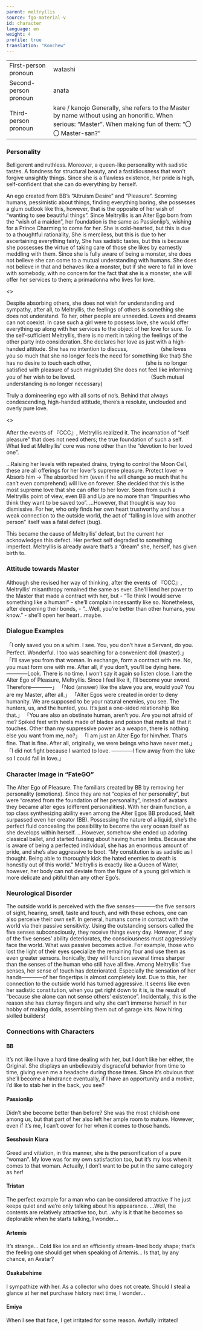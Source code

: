 ```yaml
---
parent: meltryllis
source: fgo-material-v
id: character
language: en
weight: 4
profile: true
translation: "Konchew"
---
```


<table>
  <tr><td>First-person pronoun</td><td>watashi</td></tr>
  <tr><td>Second-person pronoun</td><td>anata</td></tr>
  <tr><td>Third-person pronoun</td><td>kare / kanojo  Generally, she refers to the Master by name without using an honorific. When serious: “Master”. When making fun of them: “〇〇 Master-san?”</td></tr>
</table>

### Personality

Belligerent and ruthless. Moreover, a queen-like personality with sadistic tastes.
A fondness for structural beauty, and a fastidiousness that won’t forgive unsightly things.
Since she is a flawless existence, her pride is high, self-confident that she can do everything by herself.

An ego created from BB’s “Altruism Desire” and “Pleasure”.
Scorning humans, pessimistic about things, finding everything boring, she possesses a glum outlook like this, however, that is the opposite of her wish of “wanting to see beautiful things”.
Since Meltryllis is an Alter Ego born from the “wish of a maiden”, her foundation is the same as Passionlip’s, wishing for a Prince Charming to come for her.
She is cold-hearted, but this is due to a thoughtful rationality,
She is merciless, but this is due to her ascertaining everything fairly,
She has sadistic tastes, but this is because she possesses the virtue of taking care of those she likes by earnestly meddling with them.
Since she is fully aware of being a monster, she does not believe she can come to a mutual understanding with humans.
She does not believe in that and behaves like a monster, but if she were to fall in love with somebody, with no concern for the fact that she is a monster, she will offer her services to them; a primadonna who lives for love.

<>

Despite absorbing others, she does not wish for understanding and sympathy, after all, to Meltryllis, the feelings of others is something she does not understand.
To her, other people are unneeded. Loves and dreams can not coexist. In case such a girl were to possess love, she would offer everything up along with her services to the object of her love for sure.
To the self-sufficient Meltryllis, there is no merit in taking the feelings of the other party into consideration.
She declares her love as just with a high-handed attitude.
She has no intention to discuss,
　　　　　　(she loves you so much that she no longer feels the need for something like that)
She has no desire to touch each other,
　　　　　　　　　　(she is no longer satisfied with pleasure of such magnitude)
She does not feel like informing you of her wish to be loved.
　　　　　　　　　　　　　　(Such mutual understanding is no longer necessary)

Truly a domineering ego with all sorts of no’s.
Behind that always condescending, high-handed attitude, there’s a resolute, unclouded and overly pure love.

<>

After the events of 『CCC』, Meltryllis realized it.
The incarnation of “self pleasure” that does not need others; the true foundation of such a self.
What lied at Meltryllis’ core was none other than the “devotion to her loved one”.

…Raising her levels with repeated drains, trying to control the Moon Cell, these are all offerings for her lover’s supreme pleasure.
Protect lover -> Absorb him -> The absorbed him (even if he will change so much that he can’t even comprehend) will live on forever.
She decided that this is the most supreme love that she can offer to her lover.
Seen from such a Meltryllis point of view, even BB and Lip are no more than “Impurities who think they want to be saved too”.
…However, that thought is way too dismissive.
For her, who only finds her own heart trustworthy and has a weak connection to the outside world, the act of “falling in love with another person” itself was a fatal defect (bug).

This became the cause of Meltryllis’ defeat, but the current her acknowledges this defect.
Her perfect self degraded to something imperfect.
Meltryllis is already aware that’s a “dream” she, herself, has given birth to.

### Attitude towards Master

Although she revised her way of thinking, after the events of 『CCC』, Meltryllis’ misanthropy remained the same as ever.
She’ll lend her power to the Master that made a contract with her, but - “To think I would serve something like a human!” - she’ll complain incessantly like so.
Nonetheless, after deepening their bonds, - “…Well, you’re better than other humans, you know.” - she’ll open her heart…maybe.

### Dialogue Examples

「I only saved you on a whim. I see. You, you don’t have a Servant, do you. Perfect. Wonderful.
I too was searching for a convenient doll (master).」
「I’ll save you from that woman. In exchange, form a contract with me. No, you must form one with me. After all, if you don’t, you’ll be dying here.
――――Look. There is no time. I won’t say it again so listen close.
I am the Alter Ego of Pleasure, Meltryllis. Since I feel like it, I’ll become your sword. Therefore――――」
「Nod (answer) like the slave you are, would you? You are my Master, after all.」
「Alter Egos were created in order to deny humanity. We are supposed to be your natural enemies, you see.
The hunters, us, and the hunted, you. It’s just a one-sided relationship like that.」
「You are also an obstinate human, aren’t you. Are you not afraid of me? Spiked feet with heels made of blades and poison that melts all that it touches. Other than my suppressive power as a weapon, there is nothing else you want from me, no?」
「I am just an Alter Ego for him/her.
That’s fine. That is fine. After all, originally, we were beings who have never met.」
「I did not fight because I wanted to love.
――――I flew away from the lake so I could fall in love.」

### Character Image in “FateGO”

The Alter Ego of Pleasure.
The familiars created by BB by removing her personality (emotions).
Since they are not “copies of her personality”, but were “created from the foundation of her personality”, instead of avatars they became alter egos (different personalities). With her drain function, a top class synthesizing ability even among the Alter Egos BB produced, Melt surpassed even her creator (BB).
Possessing the nature of a liquid, she’s the perfect fluid concealing the possibility to become the very ocean itself as she develops within herself.
…However, somehow she ended up adoring classical ballet, and started fussing about having human limbs. Because she is aware of being a perfected individual, she has an enormous amount of pride, and she’s also aggressive to boot.
“My constitution is as sadistic as I thought.
Being able to thoroughly kick the hated enemies to death is honestly out of this world.”
Meltryllis is exactly like a Queen of Water, however, her body can not deviate from the figure of a young girl which is more delicate and pitiful than any other Ego’s.

### Neurological Disorder

The outside world is perceived with the five senses――――the five sensors of sight, hearing, smell, taste and touch, and with these echoes, one can also perceive their own self.
In general, humans come in contact with the world via their passive sensitivity.
Using the outstanding sensors called the five senses subconsciously, they receive things every day.
However, if any of the five senses’ ability deteriorates, the consciousness must aggressively face the world. What was passive becomes active.
For example, those who lost the light of their eyes specialize the remaining four and use them as even greater sensors. Ironically, they will function several times sharper than the senses of the human who still have all five.
Among Meltryllis’ five senses, her sense of touch has deteriorated.
Especially the sensation of her hands――――of her fingertips is almost completely lost. Due to this, her connection to the outside world has turned aggressive.
It seems like even her sadistic constitution, when you get right down to it is, is the result of “because she alone can not sense others’ existence”.
Incidentally, this is the reason she has clumsy fingers and why she can’t immerse herself in her hobby of making dolls, assembling them out of garage kits. Now hiring skilled builders!

### Connections with Characters

#### BB

It’s not like I have a hard time dealing with her, but I don’t like her either, the Original. She displays an unbelievably disgraceful behavior from time to time, giving even me a headache during those times.
Since it’s obvious that she’ll become a hindrance eventually, if I have an opportunity and a motive, I’d like to stab her in the back, you see?

#### Passionlip

Didn’t she become better than before?
She was the most childish one among us, but that part of her also left her ample room to mature.
However, even if it’s me, I can’t cover for her when it comes to those hands.

#### Sesshouin Kiara

Greed and vitiation, in this manner, she is the personification of a pure “woman”.
My love was for my own satisfaction too, but it’s my loss when it comes to that woman.
Actually, I don’t want to be put in the same category as her!

#### Tristan

The perfect example for a man who can be considered attractive if he just keeps quiet and we’re only talking about his appearance.
…Well, the contents are relatively attractive too, but…why is it that he becomes so deplorable when he starts talking, I wonder…

#### Artemis

It’s strange… Cold like ice and an efficiently stream-lined body shape; that’s the feeling one should get when speaking of Artemis…
Is that, by any chance, an Avatar?

#### Osakabehime

I sympathize with her. As a collector who does not create.
Should I steal a glance at her net purchase history next time, I wonder…

#### Emiya

When I see that face, I get irritated for some reason. Awfully irritated!
